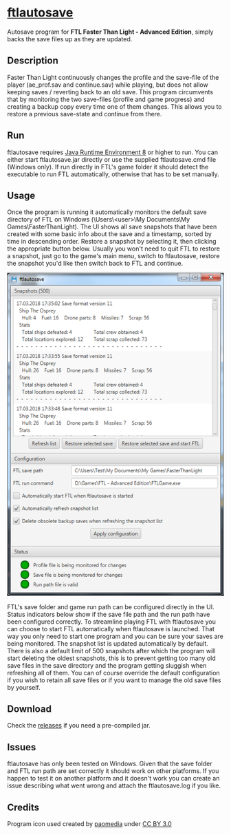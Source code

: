 # [ftlautosave](https://github.com/synogen/ftlautosave)
Autosave program for **FTL Faster Than Light - Advanced Edition**, simply backs the save files up as they are updated.

## Description

Faster Than Light continuously changes the profile and the save-file of the player (ae_prof.sav and continue.sav) while playing, but does not allow keeping saves / reverting back to an old save. This program circumvents that by monitoring the two save-files (profile and game progress) and creating a backup copy every time one of them changes.
This allows you to restore a previous save-state and continue from there.

## Run

ftlautosave requires [Java Runtime Environment 8](http://www.oracle.com/technetwork/java/javase/downloads/jre8-downloads-2133155.html) or higher to run. You can either start ftlautosave.jar directly or use the supplied ftlautosave.cmd file (Windows only). If run directly in FTL's game folder it should detect the executable to run FTL automatically, otherwise that has to be set manually.

## Usage

Once the program is running it automatically monitors the default save directory of FTL on Windows (\Users\\<user\>\My Documents\My Games\FasterThanLight). The UI shows all save snapshots that have been created with some basic info about the save and a timestamp, sorted by time in descending order. Restore a snapshot by selecting it, then clicking the appropriate button below. Usually you won't need to quit FTL to restore a snapshot, just go to the game's main menu, switch to ftlautosave, restore the snapshot you'd like then switch back to FTL and continue.

![Preview](/images/preview.png)

FTL's save folder and game run path can be configured directly in the UI. Status indicators below show if the save file path and the run path have been configured correctly.
To streamline playing FTL with ftlautosave you can choose to start FTL automatically when ftlautosave is launched. That way you only need to start one program and you can be sure your saves are being monitored.
The snapshot list is updated automatically by default. There is also a default limit of 500 snapshots after which the program will start deleting the oldest snapshots, this is to prevent getting too many old save files in the save directory and the program getting sluggish when refreshing all of them.
You can of course override the default configuration if you wish to retain all save files or if you want to manage the old save files by yourself. 
## Download

Check the [releases](https://github.com/synogen/ftlautosave/releases) if you need a pre-compiled jar.

## Issues

ftlautosave has only been tested on Windows. Given that the save folder and FTL run path are set correctly it should work on other platforms. If you happen to test it on another platform and it doesn't work you can create an issue describing what went wrong and attach the ftlautosave.log if you like.

## Credits

Program icon used created by [paomedia](https://www.iconfinder.com/paomedia) under [CC BY 3.0](https://creativecommons.org/licenses/by/3.0/)